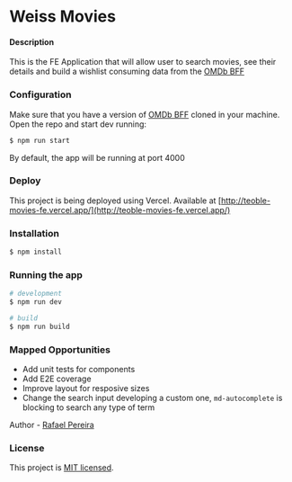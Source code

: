 # Weiss Movies

#### Description

This is the FE Application that will allow user to search movies, see their details and build a wishlist consuming data from the [OMDb BFF](http://github.com/Teoble/teoble-movies-be)

### Configuration

Make sure that you have a version of [OMDb BFF](http://github.com/Teoble/teoble-movies-be) cloned in your machine. Open the repo and start dev running:

```bash
$ npm run start
```

By default, the app will be running at port 4000

### Deploy

This project is being deployed using Vercel. Available at [http://teoble-movies-fe.vercel.app/](http://teoble-movies-fe.vercel.app/)

### Installation

```bash
$ npm install
```

### Running the app

```bash
# development
$ npm run dev

# build
$ npm run build
```

### Mapped Opportunities

- Add unit tests for components
- Add E2E coverage
- Improve layout for resposive sizes
- Change the search input developing a custom one, `md-autocomplete` is blocking to search any type of term

Author - [Rafael Pereira](https://github.com/Teoble)

### License

This project is [MIT licensed](LICENSE).

